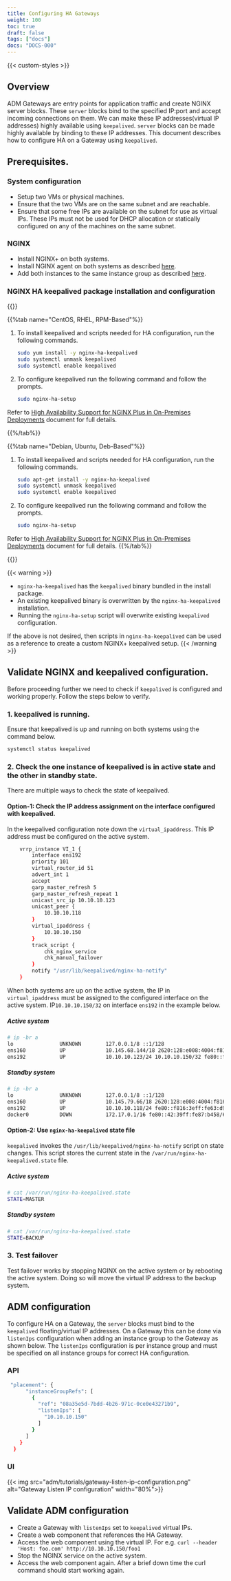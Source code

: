 ```yaml
---
title: Configuring HA Gateways
weight: 100
toc: true
draft: false
tags: ["docs"]
docs: "DOCS-000"
---
```


{{< custom-styles >}}

## Overview
ADM Gateways are entry points for application traffic and create NGINX server blocks. These `server` blocks bind to the specified IP:port and accept incoming connections on them. We can make these IP addresses(virtual IP addresses) highly available using `keepalived`. `server` blocks can be made highly available by binding to these IP addresses. This document describes how to configure HA on a Gateway using `keepalived`. 

## Prerequisites.

### System configuration
- Setup two VMs or physical machines.
- Ensure that the two VMs are on the same subnet and are reachable.
- Ensure that some free IPs are available on the subnet for use as virtual IPs. These IPs must not be used for DHCP allocation or statically configured on any of the machines on the same subnet.  

### NGINX
- Install NGINX+ on both systems.
- Install NGINX agent on both systems as described [here](https://docs.nginx.com/nginx-management-suite/nginx-agent/install-nginx-agent/).
- Add both instances to the same instance group as described [here](https://docs.nginx.com/nginx-management-suite/nim/how-to/nginx/manage-instance-groups/).

### NGINX HA keepalived package installation and configuration
{{<tabs name="install-nginx-ha-keepalived">}}

{{%tab name="CentOS, RHEL, RPM-Based"%}}

1. To install keepalived and scripts needed for HA configuration, run the following commands.
    ```bash
    sudo yum install -y nginx-ha-keepalived
    sudo systemctl unmask keepalived
    sudo systemctl enable keepalived
    ```
2. To configure keepalived run the following command and follow the prompts.
    ```bash
    sudo nginx-ha-setup
    ```
 Refer to [High Availability Support for NGINX Plus in On-Premises Deployments](https://docs.nginx.com/nginx/admin-guide/high-availability/ha-keepalived/) document for full details.

{{%/tab%}}

{{%tab name="Debian, Ubuntu, Deb-Based"%}}

1. To install keepalived and scripts needed for HA configuration, run the following commands.
    ```bash
    sudo apt-get install -y nginx-ha-keepalived
    sudo systemctl unmask keepalived
    sudo systemctl enable keepalived
    ```
2. To configure keepalived run the following command and follow the prompts.
    ```bash
    sudo nginx-ha-setup
    ```
 Refer to [High Availability Support for NGINX Plus in On-Premises Deployments](https://docs.nginx.com/nginx/admin-guide/high-availability/ha-keepalived/) document for full details.
{{%/tab%}}

{{</tabs>}}

{{< warning >}}
- `nginx-ha-keepalived` has the `keepalived` binary bundled in the install package.
- An existing keepalived binary is overwritten by the `nginx-ha-keepalived` installation. 
- Running the `nginx-ha-setup` script will overwrite existing `keepalived` configuration.

If the above is not desired, then scripts in `nginx-ha-keepalived` can be used as a reference to create a custom NGINX+ keepalived setup. 
{{< /warning >}}

## Validate NGINX and keepalived configuration.
Before proceeding further we need to check if `keepalived` is configured and working properly. Follow the steps below to verify.

### 1. keepalived is running.
Ensure that keepalived is up and running on both systems using the command below.
```bash
systemctl status keepalived
```
### 2. Check the one instance of keepalived is in active state and the other in standby state.
There are multiple ways to check the state of keepalived.

#### Option-1: Check the IP address assignment on the interface configured with keepalived.
In the keepalived configuration note down the `virtual_ipaddress`. This IP address must be configured on the active system. 
```bash
    vrrp_instance VI_1 {
        interface ens192
        priority 101
        virtual_router_id 51
        advert_int 1
        accept
        garp_master_refresh 5
        garp_master_refresh_repeat 1
        unicast_src_ip 10.10.10.123
        unicast_peer {
            10.10.10.118
        }
        virtual_ipaddress {
            10.10.10.150
        }
        track_script {
            chk_nginx_service
            chk_manual_failover
        }
        notify "/usr/lib/keepalived/nginx-ha-notify"
    }

```
When both systems are up on the active system, the IP in `virtual_ipaddress` must be assigned to the configured interface on the active system. IP`10.10.10.150/32` on interface `ens192` in the example below.
##### Active system
```bash
# ip -br a
lo               UNKNOWN        127.0.0.1/8 ::1/128
ens160           UP             10.145.68.144/18 2620:128:e008:4004:f816:3eff:fe7c:c63/64 fe80::f816:3eff:fe7c:c63/64
ens192           UP             10.10.10.123/24 10.10.10.150/32 fe80::f816:3eff:fe14:460a/64
```
##### Standby system
```bash
# ip -br a
lo               UNKNOWN        127.0.0.1/8 ::1/128
ens160           UP             10.145.79.66/18 2620:128:e008:4004:f816:3eff:fe01:e4df/64 fe80::f816:3eff:fe01:e4df/64
ens192           UP             10.10.10.118/24 fe80::f816:3eff:fe63:d94f/64
docker0          DOWN           172.17.0.1/16 fe80::42:39ff:fe87:b458/64
```

#### Option-2: Use `nginx-ha-keepalived` state file
`keepalived` invokes the `/usr/lib/keepalived/nginx-ha-notify` script on state changes. This script stores the current state in the `/var/run/nginx-ha-keepalived.state` file.
##### Active system
```bash
# cat /var/run/nginx-ha-keepalived.state
STATE=MASTER
```
##### Standby system
```bash
# cat /var/run/nginx-ha-keepalived.state
STATE=BACKUP
```

### 3. Test failover
Test failover works by stopping NGINX on the active system or by rebooting the active system. Doing so will move the virtual IP address to the backup system.

## ADM configuration
To configure HA on a Gateway, the `server` blocks must bind to the `keepalived` floating/virtual IP addresses. On a Gateway this can be done via `listenIps` configuration when adding an instance group to the Gateway as shown below. The `listenIps` configuration is per instance group and must be specified on all instance groups for correct HA configuration.

### API
```bash
 "placement": {
      "instanceGroupRefs": [
        {
          "ref": "08a35e5d-7bdd-4b26-971c-0ce0e43271b9",
          "listenIps": [
            "10.10.10.150"
          ]
        }
      ]
    }
  }
```

### UI
{{< img src="adm/tutorials/gateway-listen-ip-configuration.png" alt="Gateway Listen IP configuration" width="80%">}}

## Validate ADM configuration
- Create a Gateway with `listenIps` set to `keepalived` virtual IPs.
- Create a web component that references the HA Gateway.
- Access the web component using the virtual IP. For e.g. `curl --header 'Host: foo.com' http://10.10.10.150/foo1`
- Stop the NGINX service on the active system.
- Access the web component again. After a brief down time the curl command should start working again.


